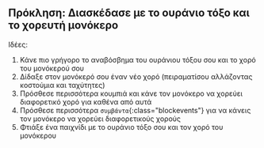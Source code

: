 ## Πρόκληση: Διασκέδασε με το ουράνιο τόξο και το χορευτή μονόκερο

Ιδέες:

1. Κάνε πιο γρήγορο το αναβόσβημα του ουράνιου τόξου σου και το χορό του μονόκερού σου
2. Δίδαξε στον μονόκερό σου έναν νέο χορό (πειραματίσου αλλάζοντας κοστούμια και ταχύτητες)
3. Πρόσθεσε περισσότερα κουμπιά και κάνε τον μονόκερο να χορεύει διαφορετικό χορό για καθένα από αυτά
4. Πρόσθεσε περισσότερα `συμβάντα`{:class="blockevents"} για να κάνεις τον μονόκερο να χορεύει διαφορετικούς χορούς
5. Φτιάξε ένα παιχνίδι με το ουράνιο τόξο σου και τον χορό του μονόκερου